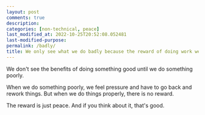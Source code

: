 ```yaml
---
layout: post
comments: true
description: 
categories: [non-technical, peace]
last_modified_at: 2022-10-25T20:52:08.052481
last-modified-purpose:
permalink: /badly/
title: We only see what we do badly because the reward of doing work well is just peace.
---
```


We don't see the benefits of doing something good until we do something poorly.

When we do something poorly, we feel pressure and have to go back and rework things. But when we do things properly, there is no reward.

The reward is just peace. And if you think about it, that's good.
